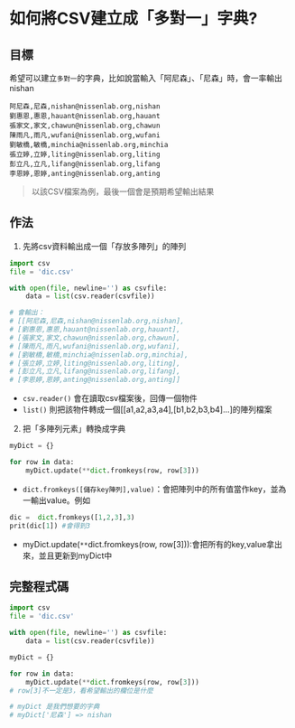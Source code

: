 # 如何將CSV建立成「多對一」字典?

## 目標

希望可以建立`多對一`的字典，比如說當輸入「阿尼森」、「尼森」時，會一率輸出nishan

```csv
阿尼森,尼森,nishan@nissenlab.org,nishan
劉惠恩,惠恩,hauant@nissenlab.org,hauant
張家文,家文,chawun@nissenlab.org,chawun
陳雨凡,雨凡,wufani@nissenlab.org,wufani
劉敏橋,敏橋,minchia@nissenlab.org,minchia
張立婷,立婷,liting@nissenlab.org,liting
彭立凡,立凡,lifang@nissenlab.org,lifang
李恩婷,恩婷,anting@nissenlab.org,anting
```
>以該CSV檔案為例，最後一個會是預期希望輸出結果

## 作法

1. 先將csv資料輸出成一個「存放多陣列」的陣列
```py
import csv
file = 'dic.csv'  

with open(file, newline='') as csvfile:
    data = list(csv.reader(csvfile))  

# 會輸出：
# [[阿尼森,尼森,nishan@nissenlab.org,nishan],
# [劉惠恩,惠恩,hauant@nissenlab.org,hauant],
# [張家文,家文,chawun@nissenlab.org,chawun],
# [陳雨凡,雨凡,wufani@nissenlab.org,wufani],
# [劉敏橋,敏橋,minchia@nissenlab.org,minchia],
# [張立婷,立婷,liting@nissenlab.org,liting],
# [彭立凡,立凡,lifang@nissenlab.org,lifang],
# [李恩婷,恩婷,anting@nissenlab.org,anting]]  

```

- `csv.reader()` 會在讀取csv檔案後，回傳一個物件
- `list()` 則把該物件轉成一個[[a1,a2,a3,a4],[b1,b2,b3,b4]...]的陣列檔案

2. 把「多陣列元素」轉換成字典

```py
myDict = {}

for row in data:
    myDict.update(**dict.fromkeys(row, row[3]))
```

- `dict.fromkeys([儲存key陣列],value)`：會把陣列中的所有值當作key，並為一輸出value。例如

```py
dic =  dict.fromkeys([1,2,3],3)
prit(dic[1]) #會得到3
```

- myDict.update(`**`dict.fromkeys(row, row[3])):會把所有的key,value拿出來，並且更新到myDict中


## 完整程式碼


```py
import csv
file = 'dic.csv'  

with open(file, newline='') as csvfile:
    data = list(csv.reader(csvfile))  

myDict = {}

for row in data:
    myDict.update(**dict.fromkeys(row, row[3]))
# row[3]不一定是3，看希望輸出的欄位是什麼

# myDict 是我們想要的字典
# myDict['尼森'] => nishan
```